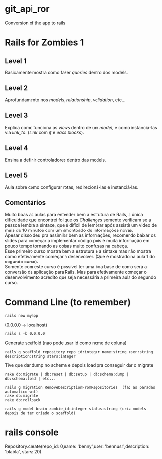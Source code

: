 # git_api_ror
Conversion of the app to rails
  
# Rails for Zombies 1
## Level 1  
Basicamente mostra como fazer *queries* dentro dos models.  
## Level 2  
Aprofundamento nos *models*, *relationship*, *validation*, etc...  
## Level 3  
Explica como funciona as *views* dentro de um *model*, e como instanciá-las via *link_to*. (*Link* com *if* e *each blocks*).  
## Level 4  
Ensina a definir controladores dentro das models.  
## Level 5  
Aula sobre como configurar rotas, redirecioná-las e instanciá-las.

## Comentários  
Muito boas as aulas para entender bem a estrutura de Rails, a única dificuldade que encontrei foi que os *Challenges* somente verificam se a pessoa lembra a sintaxe, que é difícil de lembrar após assistir um video de mais de 10 minutos com um amontoado de informações novas.  
Apesar disso deu pra assimilar bem as informações, recomendo baixar os slides para começar a implementar código pois é muita informação em pouco tempo tornando as coisas muito confusas na cabeça.  
Esse primeiro curso mostra bem a estrutura e a sintaxe mas não mostra como efetivamente começar a desenvolver. (Que é mostrado na aula 1 do segundo curso).  
Somente com este curso é possível ter uma boa base de como será a conversão da aplicação para Rails. Mas para efetivamente começar o desenvolvimento acredito que seja necessária a primeira aula do segundo curso.


# Command Line (to remember)
```shell
rails new myapp
```
(0.0.0.0 -> localhost)
```shell
rails s -b 0.0.0.0 
```
Generate scaffold (nao pode usar id como nome de coluna)
```shell
rails g scaffold repository repo_id:integer name:string user:string description:string stars:integer
```
Tive que dar dump no schema e depois load pra conseguir dar o migrate
```shell
rake db:migrate | db:reset | db:setup | db:schema:dump | db:schema:load | etc...
```
```shell
rails g migration RemoveDescriptionFromRepositories  (faz as paradas automatico wat)
rake db:migrate
rake db:rollback
```
```shell
rails g model brain zombie_id:integer status:string (cria models depois de ter criado o scaffold)
```
# rails console
Repository.create(repo_id: 0,name: 'benny',user: 'bennusr',description: 'blabla', stars: 20)
